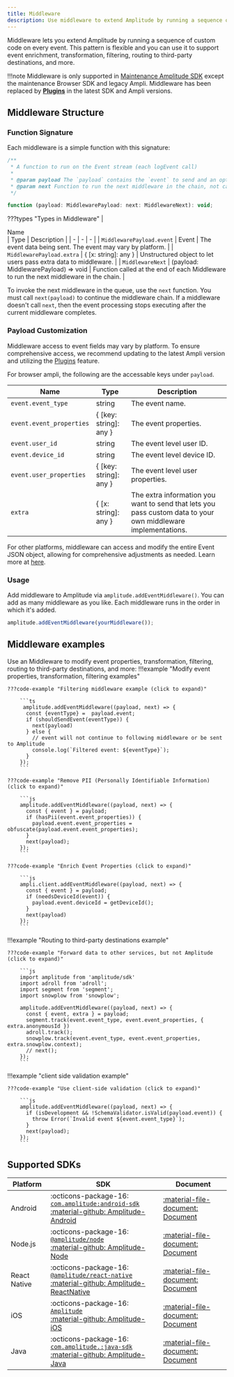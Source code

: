 ```yaml
---
title: Middleware
description: Use middleware to extend Amplitude by running a sequence of custom code on every event. This pattern is flexible and you can use it to support event enrichment, transformation, filtering, routing to third-party destinations, and more.
---
```


Middleware lets you extend Amplitude by running a sequence of custom code on every event. This pattern is flexible and you can use it to support event enrichment, transformation, filtering, routing to third-party destinations, and more.

!!!note
    Middleware is only supported in [Maintenance Amplitude SDK](../sdks/javascript/) except the maintenance Browser SDK and legacy Ampli. Middleware has been replaced by **[Plugins](../sdk-plugins/)** in the latest SDK and Ampli versions.

## Middleware Structure
 
### Function Signature 

Each middleware is a simple function with this signature:

```js
/**
 * A function to run on the Event stream (each logEvent call)
 *
 * @param payload The `payload` contains the `event` to send and an optional `extra` that lets you pass custom data to your own middleware implementations.
 * @param next Function to run the next middleware in the chain, not calling next will end the middleware chain
 */

function (payload: MiddlewarePayload: next: MiddlewareNext): void;
```

???types "Types in  Middleware"
    |<div class="med-column">Name</div>| Type | Description |
    | - | - | - |
    | `MiddlewarePayload.event` | Event | The event data being sent. The event may vary by platform. |
    | `MiddlewarePayload.extra` | { [x: string]: any } | Unstructured object to let users pass extra data to middleware. |
    | `MiddlewareNext` | (payload: MiddlewarePayload) => void | Function called at the end of each Middleware to run the next middleware in the chain. |

To invoke the next middleware in the queue, use the `next` function. You must call `next(payload)` to continue the middleware chain. If a middleware doesn't call `next`, then the event processing stops executing after the current middleware completes.

### Payload Customization

Middleware access to event fields may vary by platform. To ensure comprehensive access, we recommend updating to the latest Ampli version and utilizing the [Plugins](../sdk-plugins) feature.

For browser ampli, the following are the accessable keys under `payload`.

|<div class="med-column">Name</div>|Type|Description|
| - | - | - |
| `event.event_type` | string | The event name. |
| `event.event_properties` | { [key: string]: any } | The event properties. |
| `event.user_id` | string | The event level user ID. |
| `event.device_id` | string | The event level device ID. |
| `event.user_properties` | { [key: string]: any } | The event level user properties. |
| `extra` | { [x: string]: any } | The extra information you want to send that lets you pass custom data to your own middleware implementations. |

For other platforms, middleware can access and modify the entire Event JSON object, allowing for comprehensive adjustments as needed. Learn more at [here](../../../analytics/apis/http-v2-api/#keys-for-the-event-argument).

### Usage

Add middleware to Amplitude via `amplitude.addEventMiddleware()`. You can add as many middleware as you like. Each middleware runs in the order in which it's added.

```js
amplitude.addEventMiddleware(yourMiddleware());
```

## Middleware examples

Use an Middleware to modify event properties, transformation, filtering, routing to third-party destinations, and more:
!!!example "Modify event properties, transformation, filtering examples"

    ???code-example "Filtering middleware example (click to expand)"

        ```ts
         amplitude.addEventMiddleware((payload, next) => {
          const {eventType} =  payload.event;
          if (shouldSendEvent(eventType)) {
            next(payload)
          } else {
            // event will not continue to following middleware or be sent to Amplitude
            console.log(`Filtered event: ${eventType}`);
          }
        });
        ```
        
    ???code-example "Remove PII (Personally Identifiable Information) (click to expand)"

        ```js
        amplitude.addEventMiddleware((payload, next) => {
          const { event } = payload;
          if (hasPii(event.event_properties)) {
            payload.event.event_properties = obfuscate(payload.event.event_properties);
          }
          next(payload);
        });
        ```
    
    ???code-example "Enrich Event Properties (click to expand)"

        ```js
        ampli.client.addEventMiddleware((payload, next) => {
          const { event } = payload;
          if (needsDeviceId(event)) {
            payload.event.deviceId = getDeviceId();
          }
          next(payload)
        });
        ```

!!!example "Routing to third-party destinations example"

    ???code-example "Forward data to other services, but not Amplitude (click to expand)"

        ```js
        import amplitude from 'amplitude/sdk'
        import adroll from 'adroll';
        import segment from 'segment';
        import snowplow from 'snowplow';
        
        amplitude.addEventMiddleware((payload, next) => {
          const { event, extra } = payload;
          segment.track(event.event_type, event.event_properties, { extra.anonymousId })
          adroll.track();
          snowplow.track(event.event_type, event.event_properties, extra.snowplow.context);
          // next();
        });
        ```

!!!example "client side validation example"

    ???code-example "Use client-side validation (click to expand)"

        ```js
        amplitude.addEventMiddleware((payload, next) => {
          if (isDevelopment && !SchemaValidator.isValid(payload.event)) {
            throw Error(`Invalid event ${event.event_type}`);
          }
          next(payload);
        });
        ```

## Supported SDKs

|Platform| SDK | Document |
|--------|--------|-----------|
|Android|:octicons-package-16: [`com.amplitude:android-sdk`](https://mvnrepository.com/artifact/com.amplitude/android-sdk)<br/>[:material-github: Amplitude-Android](https://github.com/amplitude/Amplitude-Android)<br/> | [:material-file-document: Document](../sdks/android/#middleware) |
|Node.js|:octicons-package-16: [`@amplitude/node`](https://www.npmjs.com/package/@amplitude/node)<br/>[:material-github: Amplitude-Node](https://github.com/amplitude/Amplitude-Node)<br/> |[:material-file-document: Document](../sdks/node/#middleware)
|React Native|:octicons-package-16: [`@amplitude/react-native`](https://www.npmjs.com/package/@amplitude/react-native)<br/>[:material-github: Amplitude-ReactNative](https://github.com/amplitude/Amplitude-ReactNative)<br/>| [:material-file-document: Document](../sdks/react-native)
|iOS|:octicons-package-16: [`Amplitude`](https://cocoapods.org/pods/Amplitude-iOS)<br/>[:material-github: Amplitude-iOS](https://github.com/amplitude/Amplitude-iOS)<br/>| [:material-file-document: Document](../sdks/ios/#middleware)|
|Java|:octicons-package-16: [`com.amplitude.:java-sdk`](https://mvnrepository.com/artifact/com.amplitude/java-sdk)<br/>[:material-github: Amplitude-Java](https://github.com/amplitude/Amplitude-Java)<br/> | [:material-file-document: Document](../sdks/java/#middleware)|